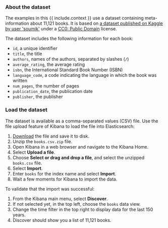 ### About the dataset

The examples in this {{ include.context }} use a dataset containing meta-information about 11,121 books. It is based on [a dataset published on Kaggle by user 'soumik'](https://link.es24h.com/20c1) under a [CC0: Public Domain](https://link.es24h.com/dd41) license.

The dataset includes the following information for each book:
* `id`, a unique identifier
* `title`, the title
* `authors`, names of the authors, separated by slashes (`/`)
* `average_rating`, the average rating
* `isbn`, the International Standard Book Number (ISBN)
* `language_code`, a code indicating the language in which the book was written
* `num_pages`, the number of pages
* `publication_date`, the publication date
* `publisher`, the publisher

### Load the dataset

The dataset is available as a comma-separated values (CSV) file. Use the file upload feature of Kibana to load the file into Elasticsearch:

1. [Download](https://link.es24h.com/7c2a) the file and save it to disk.
1. Unzip the `books.csv.zip` file.
1. Open Kibana in a web browser and navigate to the Kibana Home.
1. Select **Upload a file**.
1. Choose **Select or drag and drop a file**, and select the unzipped `books.csv` file.
1. Select **Import**.
1. Enter `books` for the index name and select **Import**.
1. Wait a few moments for Kibana to import the data.

To validate that the import was successful:

1. From the Kibana main menu, select **Discover**.
1. If not selected yet, in the top left, choose the `books` data view.
1. Change the time filter in the top right to display data for the last 150 years.
1. Discover should show you a list of 11,121 books.